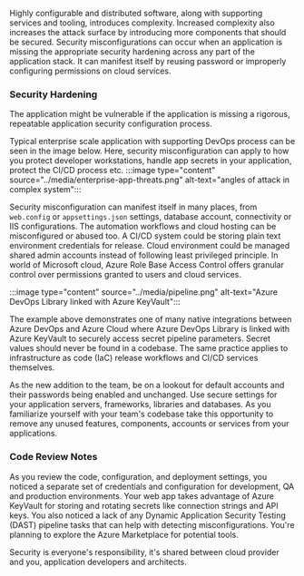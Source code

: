 
Highly configurable and distributed software, along with supporting services and tooling, introduces complexity. Increased complexity also increases the attack surface by introducing more components that should be secured. Security misconfigurations can occur when an application is missing the appropriate security hardening across any part of the application stack. It can manifest itself by reusing password or improperly configuring permissions on cloud services.

### Security Hardening

The application might be vulnerable if the application is missing a rigorous, repeatable application security configuration process.

Typical enterprise scale application with supporting DevOps process can be seen in the image below. Here, security misconfiguration can apply to how you protect developer workstations, handle app secrets in your application, protect the CI/CD process etc.
:::image type="content" source="../media/enterprise-app-threats.png" alt-text="angles of attack in complex system":::

Security misconfiguration can manifest itself in many places, from `web.config` or `appsettings.json` settings, database account, connectivity or IIS configurations. The automation workflows and cloud hosting can be misconfigured or abused too. A CI/CD system could be storing plain text environment credentials for release. Cloud environment could be managed shared admin accounts instead of following least privileged principle. In world of Microsoft cloud, Azure Role Base Access Control offers granular control over permissions granted to users and cloud services.

:::image type="content" source="../media/pipeline.png" alt-text="Azure DevOps Library linked with Azure KeyVault":::

The example above demonstrates one of many native integrations between Azure DevOps and Azure Cloud where Azure DevOps Library is linked with Azure KeyVault to securely access secret pipeline parameters.
Secret values should never be found in a codebase. The same practice applies to infrastructure as code (IaC) release workflows and CI/CD services themselves.

As the new addition to the team, be on a lookout for default accounts and their passwords being enabled and unchanged. Use secure settings for your application servers, frameworks, libraries and databases. As you familiarize yourself with your team's codebase take this opportunity to remove any unused features, components, accounts or services from your applications.

### Code Review Notes

As you review the code, configuration, and deployment settings, you noticed a separate set of credentials and configuration for development, QA and production environments. Your web app takes advantage of Azure KeyVault for storing and rotating secrets like connection strings and API keys. You also noticed a lack of any Dynamic Application Security Testing (DAST) pipeline tasks that can help with detecting misconfigurations. You're planning to explore the Azure Marketplace for potential tools.

Security is everyone's responsibility, it's shared between cloud provider and you, application developers and architects.
